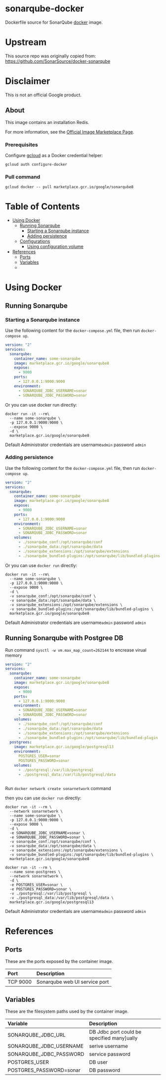 sonarqube-docker
============

Dockerfile source for SonarQube [docker](https://docker.io) image.

# Upstream
This source repo was originally copied from:
https://github.com/SonarSource/docker-sonarqube

# Disclaimer
This is not an official Google product.

## About

This image contains an installation Redis. 

For more information, see the [Official Image Marketplace Page](https://console.cloud.google.com/marketplace/details/google/sonarqube8).

### Prerequisites

Configure [gcloud](https://cloud.google.com/sdk/gcloud/) as a Docker credential helper:

```shell
gcloud auth configure-docker
```
### Pull command

```shell
gcloud docker -- pull marketplace.gcr.io/google/sonarqube8
```

# <a name="table-of-contents"></a>Table of Contents

* [Using Docker](#using-docker)
  * [Running Sonarqube](#running-sonarqube-docker)
    * [Starting a Sonarqube instance](#starting-a-sonarqube-instance-docker)
    * [Adding persistence](#adding-persistence-docker)
  * [Configurations](#configurations-docker)
    * [Using configuration volume](#using-configuration-volume-docker)
* [References](#references)
  * [Ports](#references-ports)
  * [Variables](#references-Variables)
  * 
# <a name="using-docker"></a>Using Docker

## <a name="running-sonarqube-docker"></a>Running Sonarqube

### <a name="starting-a-sonarqube-instance-docker"></a>Starting a Sonarqube instance

Use the following content for the `docker-compose.yml` file, then run `docker-compose up`.

```yaml
version: "2"
services:
  sonarqube:
    container_name: some-sonarqube
    image: marketplace.gcr.io/google/sonarqube8
    expose:
      - 9000
    ports:
      - 127.0.0.1:9000:9000
    environment:
      - SONARQUBE_JDBC_USERNAME=sonar
      - SONARQUBE_JDBC_PASSWORD=sonar 
```
Or you can use docker run directly:

```shell
docker run -it --rm\
  --name some-sonarqube \
  -p 127.0.0.1:9000:9000 \
  --expose 9000 \
  -d \
  marketplace.gcr.io/google/sonarqube8
```
Default Administrator credentials are  username`admin` password `admin`

### <a name="adding-persistence-docker"></a>Adding persistence

Use the following content for the `docker-compose.yml` file, then run `docker-compose up`.

```yaml
version: "2"
services:
  sonarqube:
    container_name: some-sonarqube
    image: marketplace.gcr.io/google/sonarqube8
    expose:
      - 9000
    ports:
      - 127.0.0.1:9000:9000
    environment:
      - SONARQUBE_JDBC_USERNAME=sonar
      - SONARQUBE_JDBC_PASSWORD=sonar 
    volumes:
      - ./sonarqube_conf:/opt/sonarqube/conf
      - ./sonarqube_data:/opt/sonarqube/data
      - ./sonarqube_extensions:/opt/sonarqube/extensions
      - ./sonarqube_bundled-plugins:/opt/sonarqube/lib/bundled-plugins
```
Or you can use `docker run` directly:

```shell
docker run -it --rm\
  --name some-sonarqube \
  -p 127.0.0.1:9000:9000 \
  --expose 9000 \
  -d \
  -v sonarqube_conf:/opt/sonarqube/conf \
  -v sonarqube_data:/opt/sonarqube/data \
  -v sonarqube_extensions:/opt/sonarqube/extensions \
  -v sonarqube_bundled-plugins:/opt/sonarqube/lib/bundled-plugins \
  marketplace.gcr.io/google/sonarqube8
```
Default Administrator credentials are  username`admin` password `admin`

## <a name="configurations-docker"></a>Running Sonarqube with Postgree DB

Run command `sysctl -w vm.max_map_count=262144` to encrease virual memory

```yaml
version: "2"
services:
  sonarqube:
    container_name: some-sonarqube
    image: marketplace.gcr.io/google/sonarqube8
    expose:
      - 9000
    ports:
      - 127.0.0.1:9000:9000
    environment:
      - SONARQUBE_JDBC_USERNAME=sonar
      - SONARQUBE_JDBC_PASSWORD=sonar 
    volumes:
      - ./sonarqube_conf:/opt/sonarqube/conf
      - ./sonarqube_data:/opt/sonarqube/data
      - ./sonarqube_extensions:/opt/sonarqube/extensions
      - ./sonarqube_bundled-plugins:/opt/sonarqube/lib/bundled-plugin
  postgrees:
    image: marketplace.gcr.io/google/postgresql13
    environment:
      POSTGRES_USER=sonar
      POSTGRES_PASSWORD=sonar
    volumes:
      - ./postgresql:/var/lib/postgresql
      - ./postgresql_data:/var/lib/postgresql/data
      
```
Run `docker network create sonarnetwork` command

then you can use `docker run` directly:

```shell
docker run -it --rm \
  --network sonarnetwork \
  --name some-sonarqube \
  -p 127.0.0.1:9000:9000 \
  --expose 9000 \
  -d \
  -e SONARQUBE_JDBC_USERNAME=sonar \
  -e SONARQUBE_JDBC_PASSWORD=sonar \
  -v sonarqube_conf:/opt/sonarqube/conf \
  -v sonarqube_data:/opt/sonarqube/data \
  -v sonarqube_extensions:/opt/sonarqube/extensions \
  -v sonarqube_bundled-plugins:/opt/sonarqube/lib/bundled-plugins \
  marketplace.gcr.io/google/sonarqube8
```
```shell
docker run -it --rm \
  --name sone-postgrees \
  --network sonarnetwork \
  -d \ 
  -e POSTGRES_USER=sonar \
  -e POSTGRES_PASSWORD=sonar \
  -v ./postgresql:/var/lib/postgresql \
  -v ./postgresql_data:/var/lib/postgresql/data \
  marketplace.gcr.io/google/postgresql13 
```

Default Administrator credentials are  username`admin` password `admin`

# <a name="references"></a>References

## <a name="references-ports"></a>Ports

These are the ports exposed by the container image.

| **Port** | **Description** |
|:---------|:----------------|
| TCP 9000 | Sonarqube web UI service port |

## <a name="references-Variables"></a>Variables

These are the filesystem paths used by the container image.

| **Variable** | **Description** |
|:---------|:----------------|
| SONARQUBE_JDBC_URL| DB Jdbc port could be specified many]ually|
| SONARQUBE_JDBC_USERNAME| serive username|
| SONARQUBE_JDBC_PASSWORD| service password|
| POSTGRES_USER| DB user|
| POSTGRES_PASSWORD=sonar| DB password|
